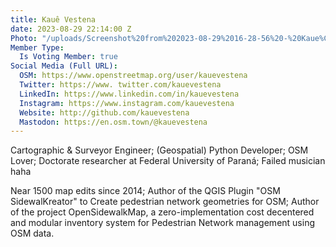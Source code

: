 ```yaml
---
title: Kauê Vestena
date: 2023-08-29 22:14:00 Z
Photo: "/uploads/Screenshot%20from%202023-08-29%2016-28-56%20-%20Kaue%CC%82%20de%20Moraes%20Vestena.png"
Member Type:
  Is Voting Member: true
Social Media (Full URL):
  OSM: https://www.openstreetmap.org/user/kauevestena
  Twitter: https://www. twitter.com/kauevestena
  LinkedIn: https://www.linkedin.com/in/kauevestena
  Instagram: https://www.instagram.com/kauevestena
  Website: http://github.com/kauevestena
  Mastodon: https://en.osm.town/@kauevestena
---
```


Cartographic & Surveyor Engineer; (Geospatial) Python Developer; OSM Lover; Doctorate researcher at Federal University of Paraná; Failed musician haha

Near 1500 map edits since 2014; Author of the QGIS Plugin "OSM SidewalKreator" to Create pedestrian network geometries for OSM; Author of the project OpenSidewalkMap, a zero-implementation cost decentered and modular inventory system for Pedestrian Network management using OSM data.